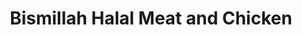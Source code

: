 ---
title: "Bismillah Halal Meat and Chicken"
url: /birmingham/bismillah-halal-meat-and-chicken/
shop: Metzgerei
---